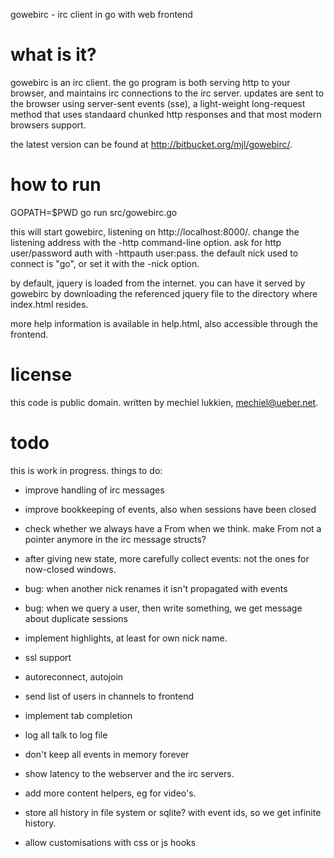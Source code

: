 gowebirc - irc client in go with web frontend


# what is it?

gowebirc is an irc client.  the go program is both serving http to your
browser, and maintains irc connections to the irc server.  updates are
sent to the browser using server-sent events (sse), a light-weight
long-request method that uses standaard chunked http responses and that
most modern browsers support.

the latest version can be found at http://bitbucket.org/mjl/gowebirc/.


# how to run

GOPATH=$PWD go run src/gowebirc.go

this will start gowebirc, listening on http://localhost:8000/.
change the listening address with the -http command-line option.
ask for http user/password auth with -httpauth user:pass.
the default nick used to connect is "go<your-user-name>", or set it with the -nick option.

by default, jquery is loaded from the internet.  you can have it served
by gowebirc by downloading the referenced jquery file to the directory
where index.html resides.

more help information is available in help.html, also accessible through
the frontend.


# license

this code is public domain.
written by mechiel lukkien, mechiel@ueber.net.


# todo

this is work in progress.  things to do:

- improve handling of irc messages
- improve bookkeeping of events, also when sessions have been closed
- check whether we always have a From when we think.  make From not a pointer anymore in the irc message structs?
- after giving new state, more carefully collect events:  not the ones for now-closed windows.

- bug: when another nick renames it isn't propagated with events
- bug: when we query a user, then write something, we get message about duplicate sessions

- implement highlights, at least for own nick name.
- ssl support
- autoreconnect, autojoin
- send list of users in channels to frontend
- implement tab completion
- log all talk to log file
- don't keep all events in memory forever
- show latency to the webserver and the irc servers.
- add more content helpers, eg for video's.
- store all history in file system or sqlite?  with event ids, so we get infinite history.
- allow customisations with css or js hooks

